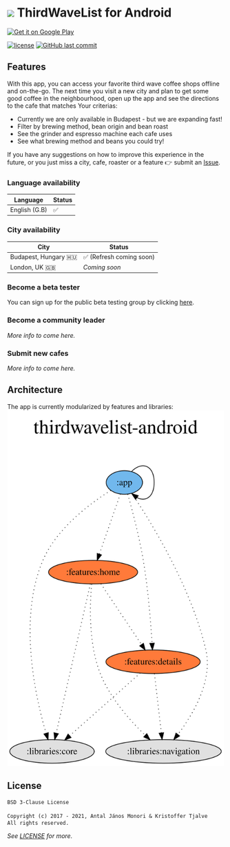 # <img width='75px' src='app/src/main/ic_launcher-web.png' /> ThirdWaveList for Android 

<a href='https://play.google.com/store/apps/details?id=com.thirdwavelist.coficiando&pcampaignid=MKT-Other-global-all-co-prtnr-py-PartBadge-Mar2515-1'><img alt='Get it on Google Play' width='150px' src='https://play.google.com/intl/en_us/badges/images/generic/en_badge_web_generic.png'/></a>

[![license](https://img.shields.io/github/license/thirdwavelist/android.svg?style=flat-square)](/LICENSE) [![GitHub last commit](https://img.shields.io/github/last-commit/thirdwavelist/android.svg?style=flat-square)]()

## Features

With this app, you can access your favorite third wave coffee shops offline and on-the-go. The next time you visit a new city and plan to get some good coffee in the neighbourhood, open up the app and see the directions to the cafe that matches Your criterias:

- Currently we are only available in Budapest - but we are expanding fast!
- Filter by brewing method, bean origin and bean roast
- See the grinder and espresso machine each cafe uses
- See what brewing method and beans you could try!

If you have any suggestions on how to improve this experience in the future, or you just miss a city, cafe, roaster or a feature 👉 submit an [Issue](https://github.com/thirdwavelist/android/issues). 

### Language availability

| Language | Status |
------- | -----
| English (G.B) | ✅ |

### City availability

| City | Status |
------- | -----
| Budapest, Hungary 🇭🇺 | ✅ (Refresh coming soon) |
| London, UK 🇬🇧 | _Coming soon_ |

### Become a beta tester
 
You can sign up for the public beta testing group by clicking [here](play.google.com/apps/testing/com.thirdwavelist.coficiando).

### Become a community leader

_More info to come here._

### Submit new cafes

_More info to come here._

## Architecture

The app is currently modularized by features and libraries: 
<img src='app/dependency-graph.svg' />

## License

```Text
BSD 3-Clause License

Copyright (c) 2017 - 2021, Antal János Monori & Kristoffer Tjalve
All rights reserved.
```

_See [LICENSE](/LICENSE) for more._
